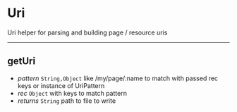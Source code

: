 # Uri

Uri helper for parsing and building page / resource uris

****

## getUri

*	*pattern* `String,Object` like /my/page/:name to match with passed rec keys or instance of UriPattern
*	*rec* `Object` with keys to match pattern
*	*returns* `String` path to file to write
